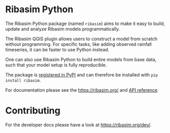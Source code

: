# Ribasim Python

The Ribasim Python package (named `ribasim`) aims to make it easy to build, update and analyze Ribasim models
programmatically.

The Ribasim QGIS plugin allows users to construct a model from scratch without programming.
For specific tasks, like adding observed rainfall timeseries, it can be faster to use
Python instead.

One can also use Ribasim Python to build entire models from base data, such that your model
setup is fully reproducible.

The package is [registered in PyPI](https://pypi.org/project/ribasim/) and can therefore
be installed with `pip install ribasim`.

For documentation please see the https://ribasim.org/ and [API reference](https://ribasim.org/reference/python/)

# Contributing

For the developer docs please have a look at https://ribasim.org/dev/.
